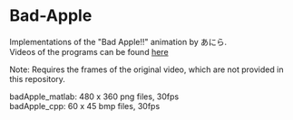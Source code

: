 # Bad-Apple

Implementations of the "Bad Apple!!" animation by あにら. <br />
Videos of the programs can be found [here](https://www.youtube.com/playlist?list=PLbco0ykGni-LagqcwjrX2pFtqmbMbyhiN)

Note: Requires the frames of the original video, which are not provided in this repository.

badApple_matlab: 480 x 360 png files, 30fps <br />
badApple_cpp: 60 x 45 bmp files, 30fps
